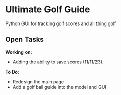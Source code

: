 # Ultimate Golf Guide
Python GUI for tracking golf scores and all thing golf

## Open Tasks
<b>Working on:</b>
* Adding the ability to save scores (11/11/23).

<b>To Do:</b>
* Redesign the main page
* Add a golf ball guide into the model and GUI
